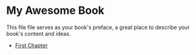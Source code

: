 # My Awesome Book

This file file serves as your book's preface, a great place to describe your book's content and ideas.


* [First Chapter](chapter1.md)
